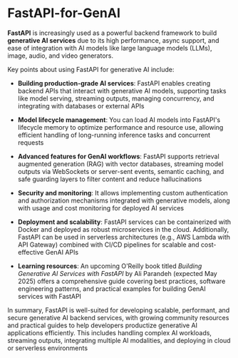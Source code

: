 # FastAPI-for-GenAI

**FastAPI** is increasingly used as a powerful backend framework to build **generative AI services** due to its high performance, async support, and ease of integration with AI models like large language models (LLMs), image, audio, and video generators.

Key points about using FastAPI for generative AI include:

- **Building production-grade AI services**: FastAPI enables creating backend APIs that interact with generative AI models, supporting tasks like model serving, streaming outputs, managing concurrency, and integrating with databases or external APIs

- **Model lifecycle management**: You can load AI models into FastAPI's lifecycle memory to optimize performance and resource use, allowing efficient handling of long-running inference tasks and concurrent requests

- **Advanced features for GenAI workflows**: FastAPI supports retrieval augmented generation (RAG) with vector databases, streaming model outputs via WebSockets or server-sent events, semantic caching, and safe guarding layers to filter content and reduce hallucinations

- **Security and monitoring**: It allows implementing custom authentication and authorization mechanisms integrated with generative models, along with usage and cost monitoring for deployed AI services

- **Deployment and scalability**: FastAPI services can be containerized with Docker and deployed as robust microservices in the cloud. Additionally, FastAPI can be used in serverless architectures (e.g., AWS Lambda with API Gateway) combined with CI/CD pipelines for scalable and cost-effective GenAI APIs

- **Learning resources**: An upcoming O'Reilly book titled *Building Generative AI Services with FastAPI* by Ali Parandeh (expected May 2025) offers a comprehensive guide covering best practices, software engineering patterns, and practical examples for building GenAI services with FastAPI

In summary, FastAPI is well-suited for developing scalable, performant, and secure generative AI backend services, with growing community resources and practical guides to help developers productize generative AI applications efficiently. This includes handling complex AI workloads, streaming outputs, integrating multiple AI modalities, and deploying in cloud or serverless environments

